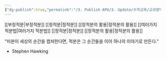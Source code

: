 ```yaml
---
{"dg-publish":true,"permalink":"/3. Publish APU/3. Update/수학교육/교과영역/수학영역/적분/","noteIcon":"","created":"","updated":""}
---
```


[[부정적분\|부정적분]] 
[[정적분\|정적분]] 
[[정적분의 활용\|정적분의 활용]]
[[여러가지 적분법\|여러가지 적분법]] [[정적분\|정적분]] 
[[정적분의 활용\|정적분의 활용]]


"미분이 세상의 순간을 캡처한다면, 적분은 그 순간들을 이어 하나의 이야기로 만든다." 
- Stephen Hawking